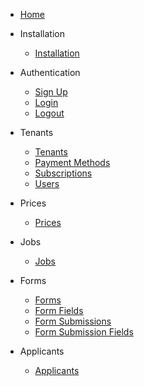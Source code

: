 - [Home]()
- Installation

  - [Installation](installation.md)

- Authentication

  - [Sign Up](auth/signup.md)
  - [Login](auth/login.md)
  - [Logout](auth/logout.md)

- Tenants

  - [Tenants](tenants/index.md)
  - [Payment Methods](tenants/paymentMethods.md)
  - [Subscriptions](tenants/subscriptions.md)
  - [Users](tenants/users.md)

- Prices

  - [Prices](prices.md)

- Jobs

  - [Jobs](jobs.md)

- Forms

  - [Forms](forms.md)
  - [Form Fields](formFields.md)
  - [Form Submissions](formSubmission.md)
  - [Form Submission Fields](formSubmissionFields.md)

- Applicants
  - [Applicants](applicants.md)
